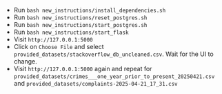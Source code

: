 * Run `bash new_instructions/install_dependencies.sh`
* Run `bash new_instructions/reset_postgres.sh`
* Run `bash new_instructions/start_postgres.sh`
* Run `bash new_instructions/start_flask`
* Visit `http://127.0.0.1:5000`
* Click on `Choose File` and select `provided_datasets/stackoverflow_db_uncleaned.csv`. Wait for the UI to change.
* Visit `http://127.0.0.1:5000` again and repeat for `provided_datasets/crimes___one_year_prior_to_present_20250421.csv` and `provided_datasets/complaints-2025-04-21_17_31.csv`
